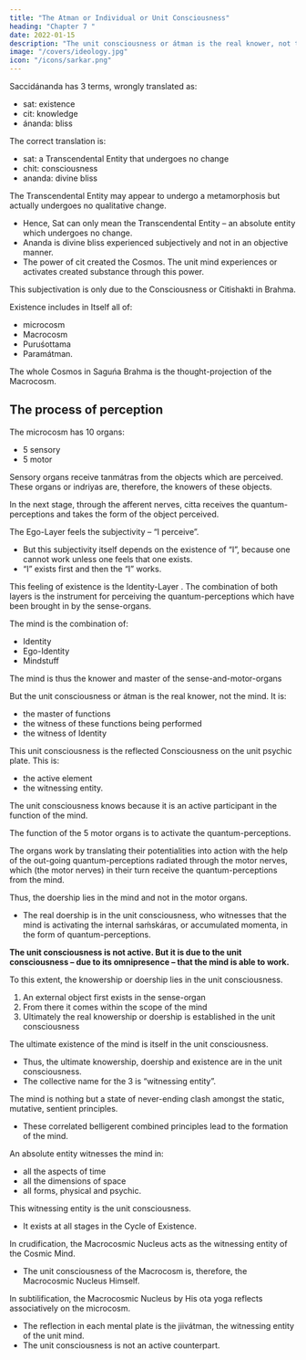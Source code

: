 ```yaml
---
title: "The Atman or Individual or Unit Consciousness"
heading: "Chapter 7 "
date: 2022-01-15
description: "The unit consciousness or átman is the real knower, not the mind. It is the master of functions the witness of these functions being performed, the witness of Identity"
image: "/covers/ideology.jpg"
icon: "/icons/sarkar.png"
---
```



Saccidánanda has 3 terms, wrongly translated as:
- sat: existence
- cit: knowledge
- ánanda: bliss 

The correct translation is:
- sat: a Transcendental Entity that undergoes no change
- chit: consciousness
- ananda: divine bliss

<!--  sat means “ – . “Existence” is a relative term and conveys the sense of existence under certain relative conditions of time, place and person. Sat implies “unchangeable”.  -->

The Transcendental Entity may appear to undergo a metamorphosis but actually undergoes no qualitative change.
- Hence, Sat can only mean the Transcendental Entity – an absolute entity which undergoes no change.
- Ananda is divine bliss experienced subjectively and not in an objective manner.
- The power of cit created the Cosmos. The unit mind experiences or activates created substance through this power. 

This subjectivation is only due to the Consciousness or Citishakti in Brahma.

<!-- Saguńa Brahma --> Existence includes in Itself all of:
- microcosm
- Macrocosm
- Puruśottama
- Paramátman. 

The whole Cosmos in Saguńa Brahma is the thought-projection of the Macrocosm. 


## The process of perception 

<!-- of different objects in the Cosmos by the microcosm. -->

The microcosm has 10 organs:
- 5 sensory 
- 5 motor

Sensory organs receive tanmátras from the objects which are perceived. These organs or indriyas are, therefore, the knowers of these objects. 

In the next stage, through the afferent nerves, citta receives the quantum-perceptions <!-- tanmátras --> and takes the form of the object perceived. 

The Ego-Layer <!-- Ahaḿtattva --> feels the subjectivity – “I perceive”. 
- But this subjectivity itself depends on the existence of “I”, because one cannot work unless one feels that one exists. 
- “I” exists first and then the “I” works. 

This feeling of existence is the Identity-Layer <!-- Mahattattva -->. The combination of both layers <!--  ahaḿtattva and mahattattva --> is the instrument for perceiving the quantum-perceptions <!-- tanmátras --> which have been brought in by the sense-organs. 

The mind is the combination of: <!-- (mahat, aham and citta) --> 
- Identity
- Ego-Identity
- Mindstuff

The mind is thus the knower and master of the sense-and-motor-organs<!--  indriyas --><!-- , that is why the mind is said to be the master of the organs. --> 

But the unit consciousness or átman is the real knower, not the mind. It is:
- the master of functions
- the witness of these functions being performed
- the witness of Identity <!-- mahattattva -->

<!-- “I exist,” “I do,” and done “I” are functional forms.  -->

<!-- There is another entity who is . This witnessing entity is the .  -->

<!-- The knower of the mind itself is the átman. Hence the ultimate knowership (jiṋátrtva) lies in the átman and not in the mind;  -->

This unit consciousness is the reflected Consciousness on the unit psychic plate. This is:
- the active element
- the witnessing entity. 

The unit consciousness knows because it is an active participant in the function of the mind.

The function of the 5 motor organs is to activate the quantum-perceptions. 

The organs work by translating their potentialities into action with the help of the out-going quantum-perceptions <!-- tanmátras --> radiated through the motor nerves, which (the motor nerves) in their turn receive the <!-- tanmátras --> quantum-perceptions from the mind. 

Thus, the doership lies in the mind and not in the motor organs. 
- The real doership is in the unit consciousness, who witnesses that the mind is activating the internal saḿskáras, or accumulated momenta, in the form of quantum-perceptions. 

**The unit consciousness is not active. But it is due to the unit consciousness – due to its omnipresence – that the mind is able to work.** 

To this extent, the knowership or doership lies in the unit consciousness. <!-- The átman itself does not work, but its existence is the ultimate cause of knowing and doing. -->

1. An external object first exists in the sense-organ
2. From there it <!-- Then it com. ; on further introspection it depends on the existence of the organ --> comes within the scope of the mind
3. Ultimately the real knowership or doership is established in the unit consciousness


The ultimate existence of the mind is itself in the unit consciousness. 
- Thus, the ultimate knowership, doership and existence are in the unit consciousness. 
- The collective name for the 3 is “witnessing entity”.

The mind is nothing but a state of never-ending clash amongst the static, mutative, sentient principles.
- These correlated belligerent combined principles <!-- are the main attributes --> lead to the formation of the mind.

<!-- As the mind is only a never-ending clash and an ever-changing relative functional organism, there must be  -->

An absolute entity witnesses the mind in:
- all the aspects of time
- all the dimensions of space
- all forms, physical and psychic.

This witnessing entity is the unit consciousness. <!-- , and the mind is only the result of ever-changing functional metamorphosis. --> 
- It exists at all stages in the Cycle of Existence<!--  Brahma Cakra -->. 

In crudification, the Macrocosmic Nucleus <!-- Puruśottama --> acts as the witnessing entity of the Cosmic Mind. 
- The unit consciousness <!-- Átman --> of the Macrocosm is, therefore, <!-- Puruśottama --> the Macrocosmic Nucleus Himself.

In subtilification, <!-- Puruśottama -->the Macrocosmic Nucleus by His ota yoga reflects associatively on the microcosm. 
- The reflection in each mental plate is the jiivátman, the witnessing entity of the unit mind.
- The <!-- átman --> unit consciousness is not an active counterpart.

<!-- The mind is an ever-changing functional organism and so it must have a momentum. 

From where does the mind derive this momentum?  -->